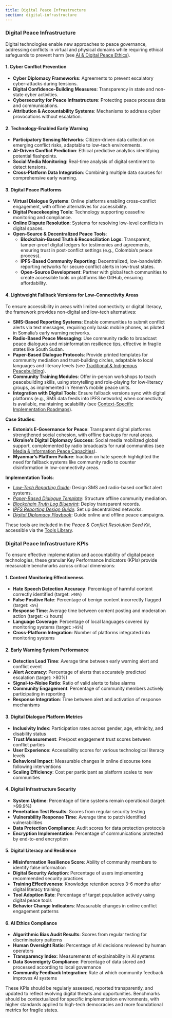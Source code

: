 ```yaml
---
title: Digital Peace Infrastructure
section: digital-infrastructure
---
```


### Digital Peace Infrastructure

Digital technologies enable new approaches to peace governance, addressing conflicts in virtual and physical domains while requiring ethical safeguards to prevent harm (see [AI & Digital Peace Ethics](/frameworks/peace-and-conflict-resolution#ai-ethics)).

#### 1. Cyber Conflict Prevention
- **Cyber Diplomacy Frameworks**: Agreements to prevent escalatory cyber-attacks during tensions.
- **Digital Confidence-Building Measures**: Transparency in state and non-state cyber activities.
- **Cybersecurity for Peace Infrastructure**: Protecting peace process data and communications.
- **Attribution & Accountability Systems**: Mechanisms to address cyber provocations without escalation.

#### 2. Technology-Enabled Early Warning
- **Participatory Sensing Networks**: Citizen-driven data collection on emerging conflict risks, adaptable to low-tech environments.
- **AI-Driven Conflict Prediction**: Ethical predictive analytics identifying potential flashpoints.
- **Social Media Monitoring**: Real-time analysis of digital sentiment to detect tensions.
- **Cross-Platform Data Integration**: Combining multiple data sources for comprehensive early warning.

#### 3. Digital Peace Platforms
- **Virtual Dialogue Systems**: Online platforms enabling cross-conflict engagement, with offline alternatives for accessibility.
- **Digital Peacekeeping Tools**: Technology supporting ceasefire monitoring and compliance.
- **Online Dispute Resolution**: Systems for resolving low-level conflicts in digital spaces.
- **Open-Source & Decentralized Peace Tools**:
  - **Blockchain-Based Truth & Reconciliation Logs**: Transparent, tamper-proof digital ledgers for testimonies and agreements, ensuring trust in post-conflict settings (e.g., Colombia’s peace process).
  - **IPFS-Based Community Reporting**: Decentralized, low-bandwidth reporting networks for secure conflict alerts in low-trust states.
  - **Open-Source Development**: Partner with global tech communities to create accessible tools on platforms like GitHub, ensuring affordability.

#### 4. Lightweight Fallback Versions for Low-Connectivity Areas
To ensure accessibility in areas with limited connectivity or digital literacy, the framework provides non-digital and low-tech alternatives:
- **SMS-Based Reporting Systems**: Enable communities to submit conflict alerts via text messages, requiring only basic mobile phones, as piloted in Somalia’s early warning networks.
- **Radio-Based Peace Messaging**: Use community radio to broadcast peace dialogues and misinformation resilience tips, effective in fragile states like South Sudan.
- **Paper-Based Dialogue Protocols**: Provide printed templates for community mediation and trust-building circles, adaptable to local languages and literacy levels (see [Traditional & Indigenous Peacebuilding](/frameworks/peace-and-conflict-resolution#indigenous-integration)).
- **Community Training Modules**: Offer in-person workshops to teach peacebuilding skills, using storytelling and role-playing for low-literacy groups, as implemented in Yemen’s mobile peace units.
- **Integration with Digital Tools**: Ensure fallback versions sync with digital platforms (e.g., SMS data feeds into IPFS networks) when connectivity is available, maintaining scalability (see [Context-Specific Implementation Roadmaps](/frameworks/peace-and-conflict-resolution#context-specific-roadmaps)).

**Case Studies**:
- **Estonia’s E-Governance for Peace**: Transparent digital platforms strengthened social cohesion, with offline backups for rural areas.
- **Ukraine’s Digital Diplomacy Success**: Social media mobilized global support, complemented by radio broadcasts for rural communities (see [Media & Information Peace Capacities](/frameworks/peace-and-conflict-resolution#media-information)).
- **Myanmar’s Platform Failure**: Inaction on hate speech highlighted the need for fallback systems like community radio to counter disinformation in low-connectivity areas.

**Implementation Tools**:
- *[Low-Tech Reporting Guide](/frameworks/tools/peace/low-tech-reporting-guide-en.pdf)*: Design SMS and radio-based conflict alert systems.
- *[Paper-Based Dialogue Template](/frameworks/tools/peace/paper-dialogue-template-en.pdf)*: Structure offline community mediation.
- *[Blockchain Truth Log Blueprint](/frameworks/tools/peace/blockchain-truth-log-blueprint-en.pdf)*: Deploy transparent records.
- *[IPFS Reporting Design Guide](/frameworks/tools/peace/ipfs-reporting-design-guide-en.pdf)*: Set up decentralized networks.
- *[Digital Diplomacy Playbook](/frameworks/tools/peace/digital-diplomacy-playbook-en.pdf)*: Guide online and offline peace campaigns.

These tools are included in the *Peace & Conflict Resolution Seed Kit*, accessible via the [Tools Library](/frameworks/tools/peace).

### Digital Peace Infrastructure KPIs

To ensure effective implementation and accountability of digital peace technologies, these granular Key Performance Indicators (KPIs) provide measurable benchmarks across critical dimensions:

#### 1. Content Monitoring Effectiveness
- **Hate Speech Detection Accuracy**: Percentage of harmful content correctly identified (target: `>90%`)
- **False Positive Rate**: Percentage of benign content incorrectly flagged (target: `<5%`)
- **Response Time**: Average time between content posting and moderation action (target: `<2` hours)
- **Language Coverage**: Percentage of local languages covered by monitoring systems (target: `>95%`)
- **Cross-Platform Integration**: Number of platforms integrated into monitoring systems

#### 2. Early Warning System Performance
- **Detection Lead Time**: Average time between early warning alert and conflict event
- **Alert Accuracy**: Percentage of alerts that accurately predicted escalation (target: >80%)
- **Signal-to-Noise Ratio**: Ratio of valid alerts to false alarms
- **Community Engagement**: Percentage of community members actively participating in reporting
- **Response Integration**: Time between alert and activation of response mechanisms

#### 3. Digital Dialogue Platform Metrics
- **Inclusivity Index**: Participation rates across gender, age, ethnicity, and disability status
- **Trust Measurement**: Pre/post engagement trust scores between conflict parties
- **User Experience**: Accessibility scores for various technological literacy levels
- **Behavioral Impact**: Measurable changes in online discourse tone following interventions
- **Scaling Efficiency**: Cost per participant as platform scales to new communities

#### 4. Digital Infrastructure Security
- **System Uptime**: Percentage of time systems remain operational (target: >99.9%)
- **Penetration Test Results**: Scores from regular security testing
- **Vulnerability Response Time**: Average time to patch identified vulnerabilities
- **Data Protection Compliance**: Audit scores for data protection protocols
- **Encryption Implementation**: Percentage of communications protected by end-to-end encryption

#### 5. Digital Literacy and Resilience
- **Misinformation Resilience Score**: Ability of community members to identify false information
- **Digital Security Adoption**: Percentage of users implementing recommended security practices
- **Training Effectiveness**: Knowledge retention scores 3-6 months after digital literacy training
- **Tool Adoption Rate**: Percentage of target population actively using digital peace tools
- **Behavior Change Indicators**: Measurable changes in online conflict engagement patterns

#### 6. AI Ethics Compliance
- **Algorithmic Bias Audit Results**: Scores from regular testing for discriminatory patterns
- **Human Oversight Ratio**: Percentage of AI decisions reviewed by human operators
- **Transparency Index**: Measurements of explainability in AI systems
- **Data Sovereignty Compliance**: Percentage of data stored and processed according to local governance
- **Community Feedback Integration**: Rate at which community feedback improves AI systems

These KPIs should be regularly assessed, reported transparently, and updated to reflect evolving digital threats and opportunities. Benchmarks should be contextualized for specific implementation environments, with higher standards applied to high-tech democracies and more foundational metrics for fragile states.

